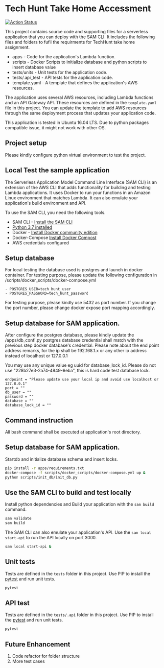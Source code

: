 # Tech Hunt Take Home Accessment

[![Action Status](https://github.com/zhangran1/tech-hunt-take-home-assessment/workflows/techhunt/badge.svg)](https://github.com/zhangran1/tech-hunt-take-home-assessment/actions)

This project contains source code and supporting files for a serverless application that you can deploy with the SAM CLI. It includes the following files and folders to
fufil the requirments for TechHunt take home assignment.

- apps - Code for the application's Lambda function.
- scripts - Docker Scripts to initialize database and python scripts to insert database value
- tests/units - Unit tests for the application code. 
- tests/.api_test - API tests for the application code. 
- template.yaml - A template that defines the application's AWS resources.

The application uses several AWS resources, including Lambda functions and an API Gateway API. These resources are defined in the `template.yaml` file in this project. You can update the template to add AWS resources through the same deployment process that updates your application code.

This application is tested in Ubuntu 16.04 LTS. Due to python packages compatible issue, it might not work with other OS. 

## Project setup
Please kindly configure python virtual environment to test the project. 

## Local Test the sample application

The Serverless Application Model Command Line Interface (SAM CLI) is an extension of the AWS CLI that adds functionality for building and testing Lambda applications. It uses Docker to run your functions in an Amazon Linux environment that matches Lambda. It can also emulate your application's build environment and API.

To use the SAM CLI, you need the following tools.

* SAM CLI - [Install the SAM CLI](https://docs.aws.amazon.com/serverless-application-model/latest/developerguide/serverless-sam-cli-install.html)
* [Python 3.7 installed](https://www.python.org/downloads/)
* Docker - [Install Docker community edition](https://hub.docker.com/search/?type=edition&offering=community)
* Docker-Compose [Install Docker Compost](https://docs.docker.com/compose/install/)
* AWS credentials configured

## Setup database
For local testing the database used is postgres and launch in docker container. For testing purpose, please update the 
following configuration in /scripts/docker_scripts/docker-compose.yml

    
    - POSTGRES_USER=tech_hunt_user
    - POSTGRES_PASSWORD=tech_hunt_password

For testing purpose, please kindly use 5432 as port number. If you change the port number, please 
change docker expose port mapping accordingly.

## Setup database for SAM application.
After configure the postgres database, please kindly update the  /apps/db_confi.py postgres database credential
shall match with the previous step docker database's credential. Please note about the end point address remarks, for  the ip  shall be 192.168.1.x
or any other ip address instead of localhost or 127.0.0.1

You may use any unique value eg uuid for database_lock_id. Please do not use "228b27e3-2a74-4849-9eba", this is hard code test database lock. 

```
endpoint = "Please update use your local ip and avoid use localhost or 127.0.0.1"
port = ""
db_user = ""
password = ""
database = ""
database_lock_id = ""
```

## Command instruction
All bash command shall be executed at application's root directory.

## Setup database for SAM application.
Startdb and initialize database schema and insert locks.

```bash
pip install -r apps/requirements.txt
docker-compose -f scripts/docker_scripts/docker-compose.yml up &
python scripts/init_db/init_db.py
```

## Use the SAM CLI to build and test locally

Install python dependencies and Build your application with the `sam build` command.

```bash
sam validate
sam build
```

The SAM CLI can also emulate your application's API. Use the `sam local start-api` to run the API locally on port 3000.

```bash
sam local start-api &
```



## Unit tests

Tests are defined in the `tests` folder in this project. Use PIP to install the [pytest](https://docs.pytest.org/en/latest/) and run unit tests.

```bash
pytest
```

## API test
Tests are defined in the `tests/.api` folder in this project. Use PIP to install the [pytest](https://docs.pytest.org/en/latest/) and run unit tests.

```bash
pytest
```

## Future Enhancement
1. Code refactor for folder structure
2. More test cases